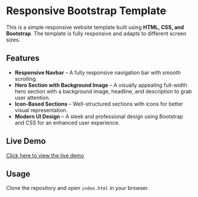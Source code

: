 # Responsive Bootstrap Template

This is a simple responsive website template built using **HTML, CSS, and Bootstrap**. The template is fully responsive and adapts to different screen sizes.

## Features
- **Responsive Navbar** – A fully responsive navigation bar with smooth scrolling.  
- **Hero Section with Background Image** – A visually appealing full-width hero section with a background image, headline, and description to grab user attention.  
- **Icon-Based Sections** – Well-structured sections with icons for better visual representation.  
- **Modern UI Design** – A sleek and professional design using Bootstrap and CSS for an enhanced user experience.  

## Live Demo  
[Click here to view the live demo](https://dhaneshwari09.github.io/Responsive-Bootstrap-Template/)

## Usage  
Clone the repository and open `index.html` in your browser.

